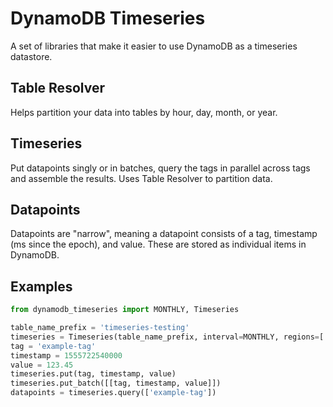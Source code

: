 # DynamoDB Timeseries

A set of libraries that make it easier to use DynamoDB as a timeseries datastore.

## Table Resolver

Helps partition your data into tables by hour, day, month, or year.

## Timeseries

Put datapoints singly or in batches, query the tags in parallel across tags and assemble the results. Uses Table Resolver to partition data.

## Datapoints

Datapoints are "narrow", meaning a datapoint consists of a tag, timestamp (ms since the epoch), and value. These are stored as individual items in DynamoDB.

## Examples

```python
from dynamodb_timeseries import MONTHLY, Timeseries

table_name_prefix = 'timeseries-testing'
timeseries = Timeseries(table_name_prefix, interval=MONTHLY, regions=['us-west-2', 'us-east-2'])
tag = 'example-tag'
timestamp = 1555722540000
value = 123.45
timeseries.put(tag, timestamp, value)
timeseries.put_batch([[tag, timestamp, value]])
datapoints = timeseries.query(['example-tag'])
```